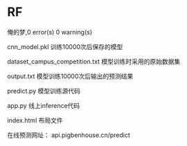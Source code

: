 # RF
俺的梦,0 error(s) 0 warning(s)

cnn_model.pkl 训练10000次后保存的模型

dataset_campus_competition.txt 模型训练时采用的原始数据集

output.txt 模型训练10000次后输出的预测结果

predict.py 模型训练源代码

app.py 线上inference代码

index.html 布局文件

在线预测网址： api.pigbenhouse.cn/predict
